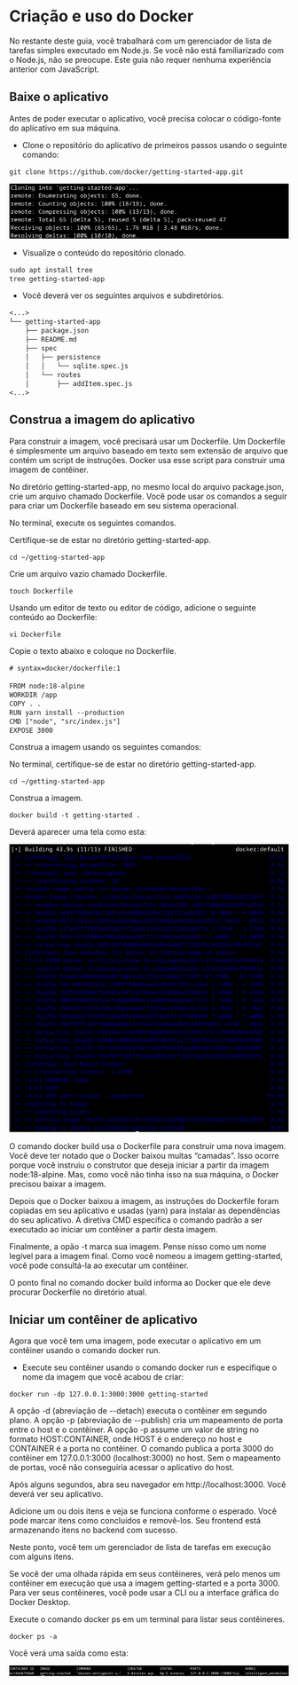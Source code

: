 # Criação e uso do Docker

No restante deste guia, você trabalhará com um gerenciador de lista de tarefas simples executado em Node.js. Se você não está familiarizado com o Node.js, não se preocupe. Este guia não requer nenhuma experiência anterior com JavaScript.

## Baixe o aplicativo

Antes de poder executar o aplicativo, você precisa colocar o código-fonte do aplicativo em sua máquina.

* Clone o repositório do aplicativo de primeiros passos usando o seguinte comando:

```console
git clone https://github.com/docker/getting-started-app.git
```

![Aula5-Docker-04.png](imagens/Aula5-Docker-04.png)

* Visualize o conteúdo do repositório clonado.

```console
sudo apt install tree
tree getting-started-app
```

* Você deverá ver os seguintes arquivos e subdiretórios.

```console
<...>
└── getting-started-app
    ├── package.json
    ├── README.md
    ├── spec
    │   ├── persistence
    │   │   └── sqlite.spec.js
    │   └── routes
    │       ├── addItem.spec.js
<...>
```

## Construa a imagem do aplicativo

Para construir a imagem, você precisará usar um Dockerfile. Um Dockerfile é simplesmente um arquivo baseado em texto sem extensão de arquivo que contém um script de instruções. Docker usa esse script para construir uma imagem de contêiner.

No diretório getting-started-app, no mesmo local do arquivo package.json, crie um arquivo chamado Dockerfile. Você pode usar os comandos a seguir para criar um Dockerfile baseado em seu sistema operacional.

No terminal, execute os seguintes comandos.

Certifique-se de estar no diretório getting-started-app.

```console
cd ~/getting-started-app
```

Crie um arquivo vazio chamado Dockerfile.

```console
touch Dockerfile
```

Usando um editor de texto ou editor de código, adicione o seguinte conteúdo ao Dockerfile:

```console
vi Dockerfile
```
Copie o texto abaixo e coloque no Dockerfile.

```console
# syntax=docker/dockerfile:1

FROM node:18-alpine
WORKDIR /app
COPY . .
RUN yarn install --production
CMD ["node", "src/index.js"]
EXPOSE 3000
```

Construa a imagem usando os seguintes comandos:

No terminal, certifique-se de estar no diretório getting-started-app.

```console
cd ~/getting-started-app
```

Construa a imagem.

```console
docker build -t getting-started .
```

Deverá aparecer uma tela como esta:

![Aula5-Docker-05.png](imagens/Aula5-Docker-05.png)


O comando docker build usa o Dockerfile para construir uma nova imagem. Você deve ter notado que o Docker baixou muitas “camadas”. Isso ocorre porque você instruiu o construtor que deseja iniciar a partir da imagem node:18-alpine. Mas, como você não tinha isso na sua máquina, o Docker precisou baixar a imagem.

Depois que o Docker baixou a imagem, as instruções do Dockerfile foram copiadas em seu aplicativo e usadas (yarn) para instalar as dependências do seu aplicativo. A diretiva CMD especifica o comando padrão a ser executado ao iniciar um contêiner a partir desta imagem.

Finalmente, a opão -t marca sua imagem. Pense nisso como um nome legível para a imagem final. Como você nomeou a imagem getting-started, você pode consultá-la ao executar um contêiner.

O ponto final no comando docker build informa ao Docker que ele deve procurar Dockerfile no diretório atual.

## Iniciar um contêiner de aplicativo

Agora que você tem uma imagem, pode executar o aplicativo em um contêiner usando o comando docker run.

* Execute seu contêiner usando o comando docker run e especifique o nome da imagem que você acabou de criar:

```console
docker run -dp 127.0.0.1:3000:3000 getting-started
```

A opção -d (abreviação de --detach) executa o contêiner em segundo plano. A opção -p (abreviação de --publish) cria um mapeamento de porta entre o host e o contêiner. A opção -p assume um valor de string no formato HOST:CONTAINER, onde HOST é o endereço no host e CONTAINER é a porta no contêiner. O comando publica a porta 3000 do contêiner em 127.0.0.1:3000 (localhost:3000) no host. Sem o mapeamento de portas, você não conseguiria acessar o aplicativo do host.

Após alguns segundos, abra seu navegador em http://localhost:3000. Você deverá ver seu aplicativo.

Adicione um ou dois itens e veja se funciona conforme o esperado. Você pode marcar itens como concluídos e removê-los. Seu frontend está armazenando itens no backend com sucesso.

Neste ponto, você tem um gerenciador de lista de tarefas em execução com alguns itens.

Se você der uma olhada rápida em seus contêineres, verá pelo menos um contêiner em execução que usa a imagem getting-started e a porta 3000. Para ver seus contêineres, você pode usar a CLI ou a interface gráfica do Docker Desktop.

Execute o comando docker ps em um terminal para listar seus contêineres.

```console
docker ps -a
```

Você verá uma saída como esta:

![Aula5-Docker-06.png](imagens/Aula5-Docker-06.png)